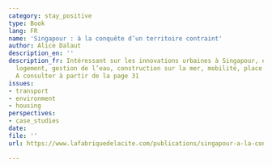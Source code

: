```yaml
---
category: stay_positive
type: Book
lang: FR
name: 'Singapour : à la conquête d’un territoire contraint'
author: Alice Dalaut
description_en: ''
description_fr: Intéressant sur les innovations urbaines à Singapour, en matière de
  logement, gestion de l’eau, construction sur la mer, mobilité, place de la nature...
  A consulter à partir de la page 31
issues:
- transport
- environment
- housing
perspectives:
- case_studies
date: 
file: ''
url: https://www.lafabriquedelacite.com/publications/singapour-a-la-conquete-dun-territoire-contraint/

---
```

